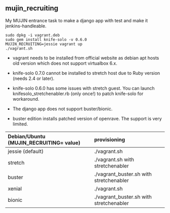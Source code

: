 ## mujin\_recruiting

My MUJIN entrance task to make a django app with test and make it jenkins-handleable.

```
sudo dpkg -i vagrant.deb
sudo gem install knife-solo -v 0.6.0
MUJIN_RECRUITING=jessie vagrant up
./vagrant.sh
```

- vagrant needs to be installed from official website as debian apt hosts old version which does not support virtualbox 6.x.
- knife-solo 0.7.0 cannot be installed to stretch host due to Ruby version (needs 2.4 or later).
- knife-solo 0.6.0 has some issues with stretch guest. You can launch knifesolo\_stretchenabler.rb (only once!) to patch knife-solo for workaround.

- The django app does not support buster/bionic.
- buster edition installs patched version of openrave. The support is very limited.

|Debian/Ubuntu (MUJIN\_RECRUITING= value)|provisioning|
|:--|:--|
|jessie (default)|./vagrant.sh|
|stretch|./vagrant.sh with stretchenabler|
|buster|./vagrant\_buster.sh with stretchenabler|
|xenial|./vagrant.sh|
|bionic|./vagrant\_buster.sh with stretchenabler|

